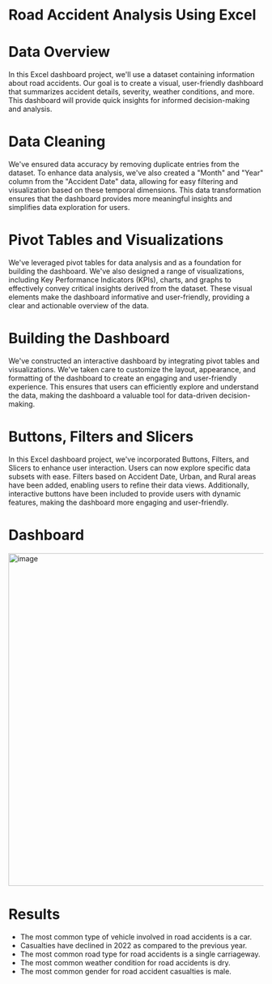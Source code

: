 # Road Accident Analysis Using Excel
# Data Overview
In this Excel dashboard project, we'll use a dataset containing information about road accidents. Our goal is to create a visual, user-friendly dashboard that summarizes accident details, severity, weather conditions, and more. This dashboard will provide quick insights for informed decision-making and analysis.

# Data Cleaning
We've ensured data accuracy by removing duplicate entries from the dataset. To enhance data analysis, we've also created a "Month" and "Year" column from the "Accident Date" data, allowing for easy filtering and visualization based on these temporal dimensions. This data transformation ensures that the dashboard provides more meaningful insights and simplifies data exploration for users.

# Pivot Tables and Visualizations
We've leveraged pivot tables for data analysis and as a foundation for building the dashboard. We've also designed a range of visualizations, including Key Performance Indicators (KPIs), charts, and graphs to effectively convey critical insights derived from the dataset. These visual elements make the dashboard informative and user-friendly, providing a clear and actionable overview of the data.

# Building the Dashboard
We've constructed an interactive dashboard by integrating pivot tables and visualizations. We've taken care to customize the layout, appearance, and formatting of the dashboard to create an engaging and user-friendly experience. This ensures that users can efficiently explore and understand the data, making the dashboard a valuable tool for data-driven decision-making.

# Buttons, Filters and Slicers
In this Excel dashboard project, we've incorporated Buttons, Filters, and Slicers to enhance user interaction. Users can now explore specific data subsets with ease. Filters based on Accident Date, Urban, and Rural areas have been added, enabling users to refine their data views. Additionally, interactive buttons have been included to provide users with dynamic features, making the dashboard more engaging and user-friendly.

# Dashboard
<img width="656" alt="image" src="https://github.com/jaseel342/Road_Accident_Analysis_Using_Excel/assets/135998004/268c269e-ba61-43d1-84c9-2159098b738e">

# Results
* The most common type of vehicle involved in road accidents is a car.
* Casualties have declined in 2022 as compared to the previous year.
* The most common road type for road accidents is a single carriageway.
* The most common weather condition for road accidents is dry.
* The most common gender for road accident casualties is male.
